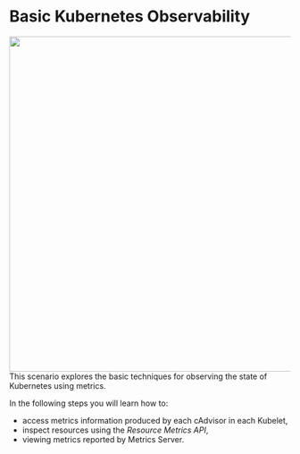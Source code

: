 # Basic Kubernetes Observability #

<img align="right" src="/javajon/courses/kubernetes-observability/basics/assets/ui-dashboard.png" width="600">

This scenario explores the basic techniques for observing the state of Kubernetes using metrics.

In the following steps you will learn how to:

- access metrics information produced by each cAdvisor in each Kubelet,
- inspect resources using the _Resource Metrics API_,
- viewing metrics reported by Metrics Server.
